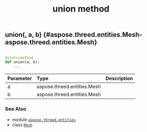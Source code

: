 ﻿---
title: union method
second_title: Aspose.3D for Python via .NET API References
description: 
type: docs
weight: 220
url: /python-net/aspose.threed.entities/mesh/union/
is_root: false
---

## union(, a, b) {#aspose.threed.entities.Mesh-aspose.threed.entities.Mesh}





```python

@staticmethod
def union(a, b):
    ...
```


| Parameter | Type | Description |
| :- | :- | :- |
| a | aspose.threed.entities.Mesh |  |
| b | aspose.threed.entities.Mesh |  |



### See Also
* module [`aspose.threed.entities`](../../)
* class [`Mesh`](/3d/python-net/aspose.threed.entities/mesh)
